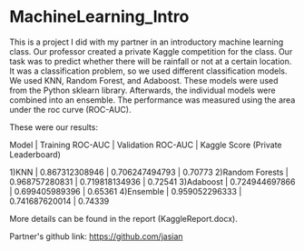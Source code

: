 # MachineLearning_Intro

This is a project I did with my partner in an introductory machine learning class. Our professor created a private Kaggle competition
for the class. Our task was to predict whether there will be rainfall or not at a certain location. It was a classification problem, 
so we used different classification models. We used KNN, Random Forest, and Adaboost. These models were used from the Python sklearn library. 
Afterwards, the individual models were combined into an ensemble. The performance was measured using the area under the roc curve (ROC-AUC).

These were our results:

Model            | Training ROC-AUC | Validation ROC-AUC | Kaggle Score (Private Leaderboard)

1)KNN	           | 0.867312308946   |	0.706247494793	   | 0.70773
2)Random Forests | 0.968757280831	  | 0.719818134936	   | 0.72541
3)Adaboost	     | 0.724944697866	  | 0.699405989396	   | 0.65361
4)Ensemble       | 0.959052296333	  | 0.741687620014	   | 0.74339


More details can be found in the report (KaggleReport.docx).

Partner's github link: https://github.com/jasian
